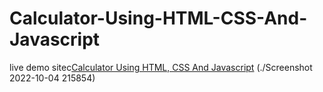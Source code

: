 # Calculator-Using-HTML-CSS-And-Javascript

live demo sitec[Calculator Using HTML, CSS And Javascript](https://aliherzalla.github.io/Calculator-Using-HTML-CSS-And-Javascript/)
(./Screenshot 2022-10-04 215854)
